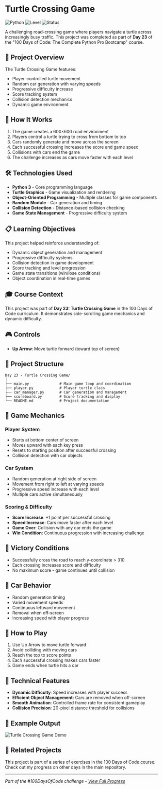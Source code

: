 # Turtle Crossing Game

![Python](https://img.shields.io/badge/Python-3-blue?style=for-the-badge)
![Level](https://img.shields.io/badge/Level-Intermediate-orange?style=for-the-badge)
![Status](https://img.shields.io/badge/Status-Complete-brightgreen?style=for-the-badge)

A challenging road-crossing game where players navigate a turtle across increasingly busy traffic. This project was completed as part of **Day 23** of the "100 Days of Code: The Complete Python Pro Bootcamp" course.

## 🎯 Project Overview

The Turtle Crossing Game features:
- Player-controlled turtle movement
- Random car generation with varying speeds
- Progressive difficulty increase
- Score tracking system
- Collision detection mechanics
- Dynamic game environment

## 🚀 How It Works

1. The game creates a 600×600 road environment
2. Players control a turtle trying to cross from bottom to top
3. Cars randomly generate and move across the screen
4. Each successful crossing increases the score and game speed
5. Collisions with cars end the game
6. The challenge increases as cars move faster with each level

## 🛠️ Technologies Used

- **Python 3** - Core programming language
- **Turtle Graphics** - Game visualization and rendering
- **Object-Oriented Programming** - Multiple classes for game components
- **Random Module** - Car generation and timing
- **Collision Detection** - Distance-based collision checking
- **Game State Management** - Progressive difficulty system

## 📋 Learning Objectives

This project helped reinforce understanding of:
- Dynamic object generation and management
- Progressive difficulty systems
- Collision detection in game development
- Score tracking and level progression
- Game state transitions (win/lose conditions)
- Object coordination in real-time games

## 🎓 Course Context

This project was part of **Day 23: Turtle Crossing Game** in the 100 Days of Code curriculum. It demonstrates side-scrolling game mechanics and dynamic difficulty.

## 🎮 Controls

- **Up Arrow**: Move turtle forward (toward top of screen)

## 📁 Project Structure

```
Day 23 - Turtle Crossing Game/
│
├── main.py              # Main game loop and coordination
├── player.py            # Player turtle class
├── car_manager.py       # Car generation and management
├── scoreboard.py        # Score tracking and display
└── README.md            # Project documentation
```

## 🎯 Game Mechanics

### Player System
- Starts at bottom center of screen
- Moves upward with each key press
- Resets to starting position after successful crossing
- Collision detection with car objects

### Car System
- Random generation at right side of screen
- Movement from right to left at varying speeds
- Progressive speed increase with each level
- Multiple cars active simultaneously

### Scoring & Difficulty
- **Score Increase**: +1 point per successful crossing
- **Speed Increase**: Cars move faster after each level
- **Game Over**: Collision with any car ends the game
- **Win Condition**: Continuous progression with increasing challenge

## 🏁 Victory Conditions

- Successfully cross the road to reach y-coordinate > 310
- Each crossing increases score and difficulty
- No maximum score - game continues until collision

## 🚗 Car Behavior

- Random generation timing
- Varied movement speeds
- Continuous leftward movement
- Removal when off-screen
- Increasing speed with player progress

## 🎯 How to Play

1. Use Up Arrow to move turtle forward
2. Avoid colliding with moving cars
3. Reach the top to score points
4. Each successful crossing makes cars faster
5. Game ends when turtle hits a car

## 🔧 Technical Features

- **Dynamic Difficulty**: Speed increases with player success
- **Efficient Object Management**: Cars are removed when off-screen
- **Smooth Animation**: Controlled frame rate for consistent gameplay
- **Collision Precision**: 20-pixel distance threshold for collisions

## 📝 Example Output
![Turtle Crossing Game Demo](https://github.com/user-attachments/assets/dff041b3-a934-4607-b26b-732b3e01ddb1)

## 🔄 Related Projects

This project is part of a series of exercises in the 100 Days of Code course. Check out my progress on other days in the main repository.

---

*Part of the #100DaysOfCode challenge - [View Full Progress](https://github.com/evncosta/100-Days-of-Code)*
